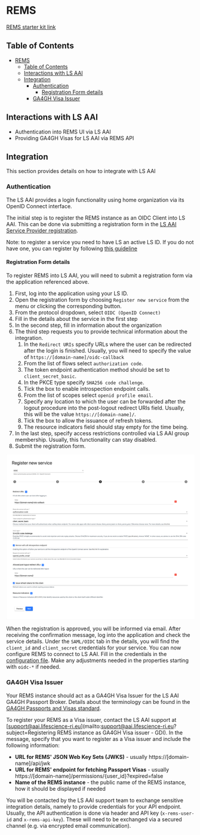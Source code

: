 # REMS

[REMS starter kit link](https://github.com/GenomicDataInfrastructure/starter-kit-rems)

## Table of Contents

- [REMS](#rems)
  - [Table of Contents](#table-of-contents)
  - [Interactions with LS AAI](#interactions-with-ls-aai)
  - [Integration](#integration)
    - [Authentication](#authentication)
      - [Registration Form details](#registration-form-details)
    - [GA4GH Visa Issuer](#ga4gh-visa-issuer)

## Interactions with LS AAI

- Authentication into REMS UI via LS AAI
- Providing GA4GH Visas for LS AAI via REMS API

## Integration

This section provides details on how to integrate with LS AAI

### Authentication

The LS AAI provides a login functionality using home organization via its OpenID Connect interface.

The initial step is to register the REMS instance as an OIDC Client into LS AAI. This can be done via submitting a registration form in the [LS AAI Service Provider registration](https://services.aai.lifescience-ri.eu/spreg/).

Note: to register a service you need to have LS an active LS ID. If you do not have one, you can register by following [this guideline](https://lifescience-ri.eu/ls-login/version-2023/user/how-to-get-ls-id.html)

#### Registration Form details

To register REMS into LS AAI, you will need to submit a registration form via the application referenced above.

1. First, log into the application using your LS ID.
2. Open the registration form by choosing `Register new service` from the menu or clicking the corresponding button.
3. From the protocol dropdown, select `OIDC (OpenID Connect)`
4. Fill in the details about the service in the first step
5. In the second step, fill in information about the organization
6. The third step requests you to provide technical information about the integration.
   1. In the `Redirect URIs` specify URLs where the user can be redirected after the login is finished. Usually, you will need to specify the value of `https://[domain-name]/oidc-callback`
   2. From the list of flows select `authorization code`.
   3. The token endpoint authentication method should be set to `client_secret_basic`.
   4. In the PKCE type specify `SHA256 code challenge`.
   5. Tick the box to enable introspection endpoint calls.
   6. From the list of scopes select `openid profile email`.
   7. Specify any location to which the user can be forwarded after the logout procedure into the post-logout redirect URIs field. Usually, this will be the value `https://[domain-name]/`.
   8. Tick the box to allow the issuance of refresh tokens.
   9. The resource indicators field should stay empty for the time being.
7. In the last step, specify access restrictions controlled via LS AAI group membership. Usually, this functionality can stay disabled.
8. Submit the registration form.

![rems-form](./img/rems-form.png)

When the registration is approved, you will be informed via email. After receiving the confirmation message, log into the application and check the service details. Under the `SAML/OIDC` tab in the details, you will find the `client_id` and `client_secret` credentials for your service. You can now configure REMS to connect to LS AAI. Fill in the credentials in the [configuration file](https://github.com/GenomicDataInfrastructure/starter-kit-rems/blob/main/config.edn#L7-L8). Make any adjustments needed in the properties starting with `oidc-*` if needed.

### GA4GH Visa Issuer

Your REMS instance should act as a GA4GH Visa Issuer for the LS AAI GA4GH Passport Broker. Details about the terminology can be found in the [GA4GH Passports and Visas standard](https://github.com/ga4gh-duri/ga4gh-duri.github.io/blob/master/researcher_ids/ga4gh_passport_v1.md).

To register your REMS as a Visa issuer, contact the LS AAI support at [support@aai.lifescience-ri.eu](mailto:support@aai.lifescience-ri.eu?subject=Registering REMS instance as GA4GH Visa issuer - GDI). In the message, specify that you want to register as a Visa issuer and include the following information:

- **URL for REMS' JSON Web Key Sets (JWKS)** - usually https://\[domain-name\]/api/jwk
- **URL for REMS' endpoint for fetching Passport Visas** - usually https://\[domain-name\]/permissions/{user_id}?expired=false
- **Name of the REMS instance** - the public name of the REMS instance, how it should be displayed if needed

You will be contacted by the LS AAI support team to exchange sensitive integration details, namely to provide credentials for your API endpoint. Usually, the API authentication is done via header and API key (`x-rems-user-id` and `x-rems-api-key`). These will need to be exchanged via a secured channel (e.g. via encrypted email communication).
